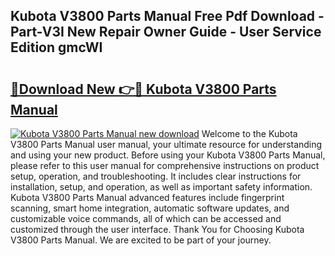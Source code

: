 ## Kubota V3800 Parts Manual Free Pdf Download - Part-V3I New Repair Owner Guide - User Service Edition gmcWI

# <h2><a href="http://bc96608.oget.top/?id=Kubota+V3800+Parts+Manual">🔗Download New 👉🔴 Kubota V3800 Parts Manual</a></h2>

[![Kubota V3800 Parts Manual new download](https://i.imgur.com/5g1atiW.png)](http://bc96608.oget.top/?id=Kubota+V3800+Parts+Manual)
Welcome to the Kubota V3800 Parts Manual user manual, your ultimate resource for understanding and using your new product. Before using your Kubota V3800 Parts Manual, please refer to this user manual for comprehensive instructions on product setup, operation, and troubleshooting. It includes clear instructions for installation, setup, and operation, as well as important safety information. Kubota V3800 Parts Manual advanced features include fingerprint scanning, smart home integration, automatic software updates, and customizable voice commands, all of which can be accessed and customized through the user interface. Thank You for Choosing Kubota V3800 Parts Manual. We are excited to be part of your journey.
